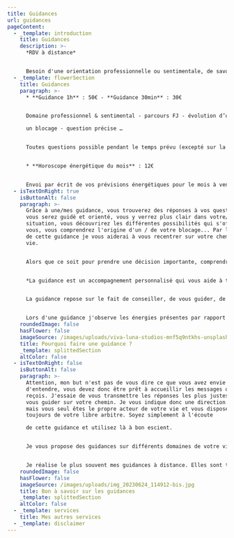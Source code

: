 ```yaml
---
title: Guidances
url: guidances
pageContent:
  - _template: introduction
    title: Guidances
    description: >-
      *RDV à distance*


      Besoin d'une orientation professionnelle ou sentimentale, de savoir où vous en êtes dans votre parcours FJ, de faire le point sur une situation particulière et connaître son évolution, de comprendre un blocage et de vous libérer de vos mémoires cellulaires... ? Que vous soyez à la croisée des chemins ou simplement à la recherche de réponses à vos questions je vous accompagnerai de manière bienveillante pour éclairer votre chemin de vie.
  - _template: flowerSection
    title: Guidances
    paragraph: >-
      * **Guidance 1h** : 50€ - **Guidance 30min** : 30€ 


      Domaine professionnel & sentimental - parcours FJ - évolution d’une situation - comprendre

      un blocage - question précise … 


      Toutes questions possible pendant le temps prévu (excepté sur la santé). 


      * **Horoscope énergétique du mois** : 12€ 


      Envoi par écrit de vos prévisions énergétiques pour le mois à venir. Exploration des énergies dans 12 domaines de votre vie (professionnel, amour, communication, zones d’ombre, forces, vulnérabilité, spiritualité…). Cette guidance vous donnera des conseils en fonction de vos énergies dans chacune de ces sphères.
  - isTextOnRight: true
    isButtonAlt: false
    paragraph: >-
      Grâce à une/mes guidance, vous trouverez des réponses à vos questions,
      vous serez guidé et orienté, vous y verrez plus clair dans votre/une
      situation, vous découvrirez les différentes possibilités qui s'offrent à
      vous, vous comprendrez l'origine d'un / de votre blocage... Par le biais
      de cette guidance je vous aiderai à vous recentrer sur votre chemin de
      vie. 


      Alors que ce soit pour prendre une décision importante, comprendre un évènement de votre vie ou trouver un sens à votre parcours, mes guidances vous permettront ainsi une évolution personnelle voire spirituelle et vous permettront d'avancer plus sereinement vers votre chemin de vie. 


      *La guidance est un accompagnement personnalisé qui vous aide à trouver des réponses et à clarifier votre chemin de vie. C'est un outil de développement personnel et spirituel qui vous permet d'explorer vos questionnements intérieurs, de débloquer des situations complexes et de vous reconnecter à votre intuition*. 


      La guidance repose sur le fait de conseiller, de vous guider, de vous proposer une direction, lorsque vous êtes en période de doute ou face à une situation difficile. Le but est de vous aider à y voir plus clair sur une situation et trouver le meilleur chemin pour vous.


      Lors d'une guidance j'observe les énergies présentes par rapport à une situation/à votre questionnement. C'est à l'aide de mes capacités intuitives et spirituelles (messages canalisés, ressentis, visualisation) et différents supports (oracles et pendules...) que je vous guide dans vos questionnements qu'ils soient personnels ou professionnels.
    roundedImage: false
    hasFlower: false
    imageSource: /images/uploads/viva-luna-studios-mnf5q9ntkhs-unsplash.jpg
    title: Pourquoi faire une guidance ?
    _template: splittedSection
    altColor: false
  - isTextOnRight: false
    isButtonAlt: false
    paragraph: >-
      Attention, mon but n'est pas de vous dire ce que vous avez envie
      d'entendre, vous devez donc être prêt à accueillir les messages que je
      reçois. J'essaie de vous transmettre les réponses les plus justes pour
      vous guider sur votre chemin. Je vous indique donc une direction à suivre
      mais vous seul êtes le propre acteur de votre vie et vous disposez
      toujours de votre libre arbitre. Soyez simplement à l'écoute

      de cette guidance et utilisez là à bon escient. 


      Je vous propose des guidances sur différents domaines de votre vie. Toutefois, je rappelle que je ne traite pas les questions qui concernent la santé. 


      Je réalise le plus souvent mes guidances à distance. Elles sont tout aussi efficaces que celles réalisées en présentielles. Je perçois autant d'information qu'en présentiel.
    roundedImage: false
    hasFlower: false
    imageSource: /images/uploads/img_20230624_114912-bis.jpg
    title: Bon à savoir sur les guidances
    _template: splittedSection
    altColor: false
  - _template: services
    title: Mes autres services
  - _template: disclaimer
---
```

